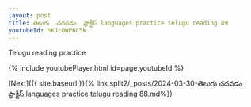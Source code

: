 ```yaml
---
layout: post
title: తెలుగు  చదవడం  ప్రాక్టీస్ languages practice telugu reading 89
youtubeId: hKJcOWP6C5k
---
```

 
 
Telugu reading practice
 
 
 
 
 


{% include youtubePlayer.html id=page.youtubeId %}
 
[Next]({{ site.baseurl }}{% link  split2/_posts/2024-03-30-తెలుగు  చదవడం  ప్రాక్టీస్ languages practice telugu reading 88.md%})
 
